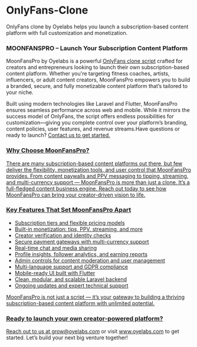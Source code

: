 # OnlyFans-Clone
OnlyFans clone by Oyelabs helps you launch a subscription-based content platform with full customization and monetization.
<h3>MOONFANSPRO – Launch Your Subscription Content Platform</h3>

<p>
MoonFansPro by Oyelabs is a powerful <a href="https://oyelabs.com/onlyfans-clone/" target="_blank">OnlyFans clone script</a> crafted for creators and entrepreneurs looking to launch their own subscription-based content platform. Whether you're targeting fitness coaches, artists, influencers, or adult content creators, MoonFansPro empowers you to build a branded, secure, and fully monetizable content platform that’s tailored to your niche.
</p>

<p>
Built using modern technologies like Laravel and Flutter, MoonFansPro ensures seamless performance across web and mobile. While it mirrors the success model of OnlyFans, the script offers endless possibilities for customization—giving you complete control over your platform’s branding, content policies, user features, and revenue streams.Have questions or ready to launch? <a href="mailto:grow@oyelabs.com">Contact us to get started.
</p>

<h3>Why Choose MoonFansPro?</h3>
<p>
There are many subscription-based content platforms out there, but few deliver the flexibility, monetization tools, and user control that MoonFansPro provides. From content paywalls and PPV messaging to tipping, streaming, and multi-currency support — MoonFansPro is more than just a clone. It’s a full-fledged content business engine. Reach out today to see how MoonFansPro can bring your creator-driven vision to life.
</p>

<h3>Key Features That Set MoonFansPro Apart</h3>
<ul>
  <li>Subscription tiers and flexible pricing models</li>
  <li>Built-in monetization: tips, PPV, streaming, and more</li>
  <li>Creator verification and identity checks</li>
  <li>Secure payment gateways with multi-currency support</li>
  <li>Real-time chat and media sharing</li>
  <li>Profile insights, follower analytics, and earning reports</li>
  <li>Admin controls for content moderation and user management</li>
  <li>Multi-language support and GDPR compliance</li>
  <li>Mobile-ready UI built with Flutter</li>
  <li>Clean, modular, and scalable Laravel backend</li>
  <li>Ongoing updates and expert technical support</li>
</ul>

<p>
MoonFansPro is not just a script — it’s your gateway to building a thriving subscription-based content platform with unlimited potential.
</p>

<h3>Ready to launch your own creator-powered platform?</h3>
<p>
Reach out to us at <a href="mailto:grow@oyelabs.com">grow@oyelabs.com</a> or visit <a href="https://www.oyelabs.com" target="_blank">www.oyelabs.com</a> to get started. Let’s build your next big venture together!
</p>
